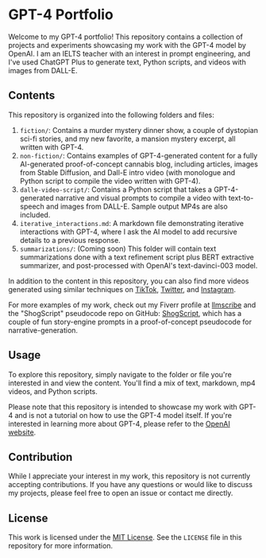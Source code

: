 # GPT-4 Portfolio

Welcome to my GPT-4 portfolio! This repository contains a collection of projects and experiments showcasing my work with the GPT-4 model by OpenAI. I am an IELTS teacher with an interest in prompt engineering, and I've used ChatGPT Plus to generate text, Python scripts, and videos with images from DALL-E.

## Contents

This repository is organized into the following folders and files:

1. `fiction/`: Contains a murder mystery dinner show, a couple of dystopian sci-fi stories, and my new favorite, a mansion mystery excerpt, all written with GPT-4.
2. `non-fiction/`: Contains examples of GPT-4-generated content for a fully AI-generated proof-of-concept cannabis blog, including articles, images from Stable Diffusion, and Dall-E intro video (with monologue and Python script to compile the video written with GPT-4).
3. `dalle-video-script/`: Contains a Python script that takes a GPT-4-generated narrative and visual prompts to compile a video with text-to-speech and images from DALL-E. Sample output MP4s are also included.
4. `iterative_interactions.md`: A markdown file demonstrating iterative interactions with GPT-4, where I ask the AI model to add recursive details to a previous response.
5. `summarizations/`: (Coming soon) This folder will contain text summarizations done with a text refinement script plus BERT extractive summarizer, and post-processed with OpenAI's text-davinci-003 model.

In addition to the content in this repository, you can also find more videos generated using similar techniques on [TikTok](https://www.tiktok.com/@llmscribe), [Twitter](https://twitter.com/llmscribe), and [Instagram](https://instagram.com/llmscribe).

For more examples of my work, check out my Fiverr profile at [llmscribe](https://www.fiverr.com/llmscribe) and the "ShogScript" pseudocode repo on GitHub: [ShogScript](https://github.com/gitnomad24601/ShogScript), which has a couple of fun story-engine prompts in a proof-of-concept pseudocode for narrative-generation.

## Usage

To explore this repository, simply navigate to the folder or file you're interested in and view the content. You'll find a mix of text, markdown, mp4 videos, and Python scripts.

Please note that this repository is intended to showcase my work with GPT-4 and is not a tutorial on how to use the GPT-4 model itself. If you're interested in learning more about GPT-4, please refer to the [OpenAI website](https://www.openai.com/).

## Contribution

While I appreciate your interest in my work, this repository is not currently accepting contributions. If you have any questions or would like to discuss my projects, please feel free to open an issue or contact me directly.

## License

This work is licensed under the [MIT License](https://opensource.org/licenses/MIT). See the `LICENSE` file in this repository for more information.
